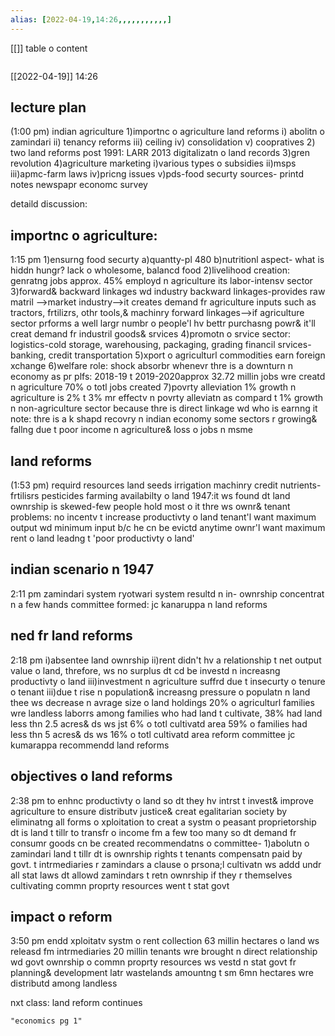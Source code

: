 ```yaml
---
alias: [2022-04-19,14:26,,,,,,,,,,,]
---
```

[[]]
table o content
```toc
```

[[2022-04-19]] 14:26
## lecture plan
(1:00 pm)
indian agriculture
1)importnc o agriculture
land reforms
i) abolitn o zamindari
ii) tenancy reforms
iii) ceiling
iv) consolidation
v) coopratives
2) two land reforms post 1991:
LARR 2013
digitalizatn o land records
3)gren revolution
4)agriculture marketing
i)various types o subsidies
ii)msps
iii)apmc-farm laws
iv)pricng issues
v)pds-food securty
sources-
printd notes
newspapr
economc survey

detaild discussion:

## importnc o agriculture:
1:15 pm
1)ensurng food securty
a)quantty-pl 480
b)nutritionl aspect-
what is hiddn hungr?
lack o wholesome, balancd food
2)livelihood creation:
genratng jobs
approx. 45% employd n agriculture
its labor-intensv sector
3)forward& backward linkages wd industry
backward linkages-provides raw matril -->market
industry-->it creates demand fr agriculture inputs such as tractors, frtilizrs, othr tools,& machinry
forward linkages-->if agriculture sector prforms a well largr numbr o people'l hv bettr purchasng powr& it'll creat demand fr industril goods& srvices
4)promotn o srvice sector:
logistics-cold storage, warehousing, packaging, grading
financil srvices-banking, credit 
transportation
5)xport o agriculturl commodities
earn foreign xchange
6)welfare role:
shock absorbr whenevr thre is a downturn n economy
as pr plfs:
2018-19 t 2019-2020approx 32.72 millin jobs wre creatd n agriculture
70% o totl jobs created
7)povrty alleviation
1% growth n agriculture is 2% t 3% mr effectv n povrty alleviatn as compard t 1% growth n non-agriculture sector
because thre is direct linkage wd who is earnng it
note:
thre is a k shapd recovry n indian economy
some sectors r growing& fallng 
due t poor income n agriculture& loss o jobs n msme

## land reforms
(1:53 pm)
requird resources 
land
seeds
irrigation
machinry
credit
nutrients-frtilisrs
pesticides
farming
availabilty o land
1947:it ws found dt land ownrship is skewed-few people hold most o it
thre ws ownr& tenant
problems:
no incentv t increase productivty o land
tenant'l want maximum output wd minimum input b/c he cn be evictd anytime
ownr'l want maximum rent o land
leadng t 'poor productivty o land'

## indian scenario n 1947
2:11 pm
zamindari system
ryotwari system
resultd n in-
ownrship concentrat n a few hands
committee formed: jc kanaruppa n land reforms

## ned fr land reforms
2:18 pm
i)absentee land ownrship
ii)rent didn't hv a relationship t net output value o land, threfore, ws no surplus dt cd be investd n increasng productivty o land
iii)investment n agriculture suffrd due t insecurty o tenure o tenant
iii)due t rise n population& increasng pressure o populatn n land thee ws decrease n avrage size o land holdings
20% o agriculturl families wre landless laborrs among families who had land t cultivate, 38% had land less thn 2.5 acres& ds ws jst 6% o totl cultivatd area
59% o families had less thn 5 acres& ds ws 16% o totl cultivatd area
reform committee jc kumarappa recommendd land reforms

## objectives o land reforms
2:38 pm
to enhnc productivty o land so dt they hv intrst t invest& improve agriculture
to ensure distributv justice& creat egalitarian society by eliminatng all forms o xploitation
to creat a systm o peasant proprietorship dt is land t tillr
to transfr o income fm a few too many so dt demand fr consumr goods cn be created
recommendatns o committee-
1)abolutn o zamindari
land t tillr dt is ownrship rights t tenants 
compensatn paid by govt. t intrmediaries r zamindars
a clause o prsona;l cultivatn ws addd undr all stat laws dt allowd zamindars t retn ownrship if they r themselves cultivating
commn proprty resources went t stat govt

## impact o reform
3:50 pm
endd xploitatv systm o rent collection
63 millin hectares o land ws releasd fm intrmediaries
20 millin tenants wre brought n direct relationship wd govt
ownrship o commn proprty resources ws vestd n stat govt fr planning& development
latr wastelands amountng t sm 6mn hectares wre distributd among landless

nxt class: land reform continues
```qury
"economics pg 1"
```
